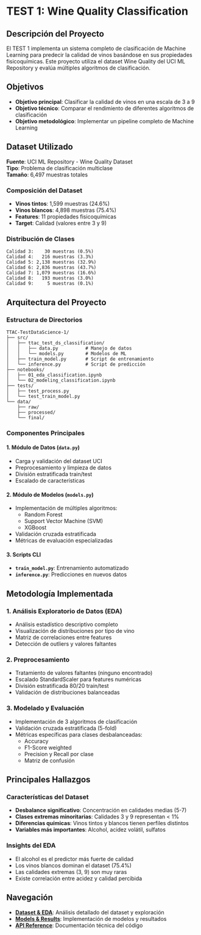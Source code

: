 # TEST 1: Wine Quality Classification

## Descripción del Proyecto

El TEST 1 implementa un sistema completo de clasificación de Machine Learning para predecir la calidad de vinos basándose en sus propiedades fisicoquímicas. Este proyecto utiliza el dataset Wine Quality del UCI ML Repository y evalúa múltiples algoritmos de clasificación.

## Objetivos

- **Objetivo principal**: Clasificar la calidad de vinos en una escala de 3 a 9
- **Objetivo técnico**: Comparar el rendimiento de diferentes algoritmos de clasificación
- **Objetivo metodológico**: Implementar un pipeline completo de Machine Learning

## Dataset Utilizado

**Fuente**: UCI ML Repository - Wine Quality Dataset  
**Tipo**: Problema de clasificación multiclase  
**Tamaño**: 6,497 muestras totales

### Composición del Dataset
- **Vinos tintos**: 1,599 muestras (24.6%)
- **Vinos blancos**: 4,898 muestras (75.4%)
- **Features**: 11 propiedades fisicoquímicas
- **Target**: Calidad (valores entre 3 y 9)

### Distribución de Clases
```
Calidad 3:    30 muestras (0.5%)
Calidad 4:   216 muestras (3.3%)
Calidad 5: 2,138 muestras (32.9%)
Calidad 6: 2,836 muestras (43.7%)
Calidad 7: 1,079 muestras (16.6%)
Calidad 8:   193 muestras (3.0%)
Calidad 9:     5 muestras (0.1%)
```

## Arquitectura del Proyecto

### Estructura de Directorios
```
TTAC-TestDataScience-1/
├── src/
│   ├── ttac_test_ds_classification/
│   │   ├── data.py          # Manejo de datos
│   │   └── models.py        # Modelos de ML
│   ├── train_model.py       # Script de entrenamiento
│   └── inference.py         # Script de predicción
├── notebooks/
│   ├── 01_eda_classification.ipynb
│   └── 02_modeling_classification.ipynb
├── tests/
│   ├── test_process.py
│   └── test_train_model.py
└── data/
    ├── raw/
    ├── processed/
    └── final/
```

### Componentes Principales

#### 1. Módulo de Datos (`data.py`)
- Carga y validación del dataset UCI
- Preprocesamiento y limpieza de datos
- División estratificada train/test
- Escalado de características

#### 2. Módulo de Modelos (`models.py`)
- Implementación de múltiples algoritmos:
  - Random Forest
  - Support Vector Machine (SVM)
  - XGBoost
- Validación cruzada estratificada
- Métricas de evaluación especializadas

#### 3. Scripts CLI
- **`train_model.py`**: Entrenamiento automatizado
- **`inference.py`**: Predicciones en nuevos datos

## Metodología Implementada

### 1. Análisis Exploratorio de Datos (EDA)
- Análisis estadístico descriptivo completo
- Visualización de distribuciones por tipo de vino
- Matriz de correlaciones entre features
- Detección de outliers y valores faltantes

### 2. Preprocesamiento
- Tratamiento de valores faltantes (ninguno encontrado)
- Escalado StandardScaler para features numéricas
- División estratificada 80/20 train/test
- Validación de distribuciones balanceadas

### 3. Modelado y Evaluación
- Implementación de 3 algoritmos de clasificación
- Validación cruzada estratificada (5-fold)
- Métricas específicas para clases desbalanceadas:
  - Accuracy
  - F1-Score weighted
  - Precision y Recall por clase
  - Matriz de confusión

## Principales Hallazgos

### Características del Dataset
- **Desbalance significativo**: Concentración en calidades medias (5-7)
- **Clases extremas minoritarias**: Calidades 3 y 9 representan < 1%
- **Diferencias químicas**: Vinos tintos y blancos tienen perfiles distintos
- **Variables más importantes**: Alcohol, acidez volátil, sulfatos

### Insights del EDA
- El alcohol es el predictor más fuerte de calidad
- Los vinos blancos dominan el dataset (75.4%)
- Las calidades extremas (3, 9) son muy raras
- Existe correlación entre acidez y calidad percibida

## Navegación

- **[Dataset & EDA](dataset.md)**: Análisis detallado del dataset y exploración
- **[Models & Results](models.md)**: Implementación de modelos y resultados
- **[API Reference](api.md)**: Documentación técnica del código